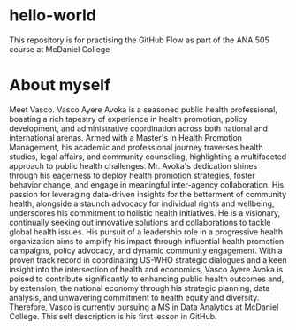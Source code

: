 # hello-world
This repository is for practising the GitHub Flow as part of the ANA 505 course at McDaniel College
# About myself
Meet Vasco.
Vasco Ayere Avoka is a seasoned public health professional, boasting a rich tapestry of experience in health
promotion, policy development, and administrative coordination across both national and international arenas. Armed
with a Master's in Health Promotion Management, his academic and professional journey traverses health studies,
legal affairs, and community counseling, highlighting a multifaceted approach to public health challenges. Mr.
Avoka's dedication shines through his eagerness to deploy health promotion strategies, foster behavior change, and
engage in meaningful inter-agency collaboration. His passion for leveraging data-driven insights for the betterment of
community health, alongside a staunch advocacy for individual rights and wellbeing, underscores his commitment to
holistic health initiatives. He is a visionary, continually seeking out innovative solutions and collaborations to tackle
global health issues. His pursuit of a leadership role in a progressive health organization aims to amplify his impact
through influential health promotion campaigns, policy advocacy, and dynamic community engagement. With a
proven track record in coordinating US-WHO strategic dialogues and a keen insight into the intersection of health and
economics, Vasco Ayere Avoka is poised to contribute significantly to enhancing public health outcomes and, by
extension, the national economy through his strategic planning, data analysis, and unwavering commitment to health
equity and diversity. Therefore, Vasco is currently pursuing a MS in Data Analytics at McDaniel College. This self description is his first lesson in GitHub. 

